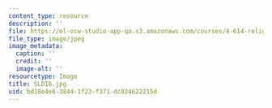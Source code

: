 ```yaml
---
content_type: resource
description: ''
file: https://ol-ocw-studio-app-qa.s3.amazonaws.com/courses/4-614-religious-architecture-and-islamic-cultures-fall-2002/bd18e4e638441f23f371dc834622215d_SLD16.jpg
file_type: image/jpeg
image_metadata:
  caption: ''
  credit: ''
  image-alt: ''
resourcetype: Image
title: SLD16.jpg
uid: bd18e4e6-3844-1f23-f371-dc834622215d
---
```

